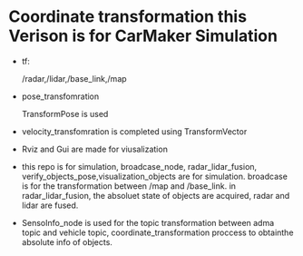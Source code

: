 # Coordinate transformation this Verison is for CarMaker Simulation

* tf:
   
  /radar,/lidar,/base_link,/map

* pose_transfomration

  TransformPose is used
* velocity_transfomration is completed using TransformVector

* Rviz and Gui are made for viusalization
* this repo is for simulation, broadcase_node, radar_lidar_fusion, verify_objects_pose,visualization_objects are for simulation. broadcase is for the transformation between /map and /base_link. in radar_lidar_fusion, the absoluet state of objects are acquired, radar and lidar are fused.
* SensoInfo_node is used for the topic transformation between adma topic and vehicle topic, coordinate_transformation proccess to obtainthe absolute info of objects.
